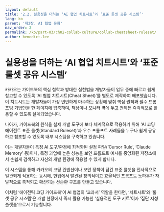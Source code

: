 ```yaml
---
layout: default
title: '2.2. 실용성을 더하는 ‘AI 협업 치트시트’와 ‘표준 룰셋 공유 시스템’'
lang: ko
parent: '제2장. AI 협업 문화'
nav_order: 2
permalink: /ko/part-03/ch02-collab-culture/collab-cheatsheet-ruleset/
author: benedict.lee
---
```


# 실용성을 더하는 ‘AI 협업 치트시트’와 ‘표준 룰셋 공유 시스템’

카카오는 가이드북의 핵심 철학과 방대한 실천법을 개발자들이 업무 중에 빠르고 쉽게 참고할 수 있도록 ‘AI 협업 치트시트(Cheat Sheet)’를 별도로 제작하여 배포했습니다. 이 치트시트는 개발자들이 가장 빈번하게 마주하는 상황에 맞춰 핵심 원칙과 필수 프롬프팅 기법만을 한 페이지에 압축하여, 책상이나 모니터 옆에 두고 언제든 즉각적으로 활용할 수 있도록 설계되었습니다.

나아가, 가이드북의 원칙을 실제 개발 도구에 보다 체계적으로 적용하기 위해 ‘AI 코딩 에이전트 표준 룰셋(Standard Ruleset)’과 우수 프롬프트 사례들을 누구나 쉽게 공유하고 참조할 수 있도록 내부 시스템을 구축하고 있습니다. 

이는 개발자들이 특정 AI 도구/환경에 최적화된 설정 파일(‘Cursor Rule’, ‘Claude Memory’ 등)이나, 특정 과업에 높은 성능을 보인 프롬프트 예시를 중앙화된 저장소에서 손쉽게 검색하고 자신의 개발 환경에 적용할 수 있게 합니다.

이 시스템을 통해 카카오의 코딩 컨벤션이나 보안 정책이 담긴 표준 룰셋을 전사적으로 일관되게 적용하는 동시에, 현업에서 발견된 창의적이고 효율적인 프롬프트 노하우가 자발적으로 축적되고 확산되는 선순환 구조를 만들고 있습니다.

이처럼 ‘에이전틱 코딩 가이드북’이 AI 협업의 ‘교과서’ 역할을 한다면, ‘치트시트’와 ‘룰셋 공유 시스템’은 개발 현장에서 즉시 활용 가능한 ‘실용적인 도구 키트’이자 ‘집단 지성 플랫폼’으로서 기능합니다.
